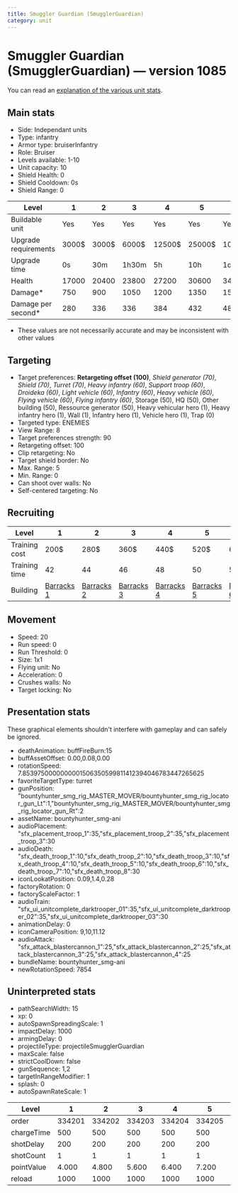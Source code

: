 ```yaml
---
title: Smuggler Guardian (SmugglerGuardian)
category: unit
---
```


# Smuggler Guardian (SmugglerGuardian) — version 1085

You can read an [explanation  of the various unit stats](unitexplained.md).

## Main stats

  * Side: Independant units
  * Type: infantry
  * Armor type: bruiserInfantry
  * Role: Bruiser
  * Levels available: 1-10
  * Unit capacity: 10
  * Shield Health: 0
  * Shield Cooldown: 0s
  * Shield Range: 0

|Level               |1    |2    |3    |4     |5     |6      |7      |8      |9       |10      |
|--------------------|-----|-----|-----|------|------|-------|-------|-------|--------|--------|
|Buildable unit      |Yes  |Yes  |Yes  |Yes   |Yes   |Yes    |Yes    |Yes    |No      |No      |
|Upgrade requirements|3000$|3000$|6000$|12500$|25000$|100000$|160000$|320000$|1000000$|1750000$|
|Upgrade time        |0s   |30m  |1h30m|5h    |10h   |1d12h  |2d12h  |3d12h  |5d      |1w1d    |
|Health              |17000|20400|23800|27200 |30600 |34000  |37400  |40800  |44200   |51000   |
|Damage*             |750  |900  |1050 |1200  |1350  |1500   |1650   |1800   |1950    |2250    |
|Damage per second*  |280  |336  |336  |384   |432   |480    |528    |576    |624     |720     |

* These values are not necessarily accurate and may be inconsistent with other values

## Targeting

  * Target preferences: **Retargeting offset (100)**, _Shield generator (70)_, _Shield (70)_, _Turret (70)_, _Heavy infantry (60)_, _Support troop (60)_, _Droideka (60)_, _Light vehicle (60)_, _Infantry (60)_, _Heavy vehicle (60)_, _Flying vehicle (60)_, _Flying infantry (60)_, Storage (50), HQ (50), Other building (50), Ressource generator (50), Heavy vehicular hero (1), Heavy infantry hero (1), Wall (1), Infantry hero (1), Vehicle hero (1), Trap (0)
  * Targeted type: ENEMIES
  * View Range: 8
  * Target preferences strength: 90
  * Retargeting offset: 100
  * Clip retargeting: No
  * Target shield border: No
  * Max. Range: 5
  * Min. Range: 0
  * Can shoot over walls: No
  * Self-centered targeting: No

## Recruiting

|Level        |1                                  |2                                  |3                                  |4                                  |5                                  |6                                  |7                                  |8                                  |9                                  |10                                  |
|-------------|-----------------------------------|-----------------------------------|-----------------------------------|-----------------------------------|-----------------------------------|-----------------------------------|-----------------------------------|-----------------------------------|-----------------------------------|------------------------------------|
|Training cost|200$                               |280$                               |360$                               |440$                               |520$                               |600$                               |680$                               |760$                               |840$                               |920$                                |
|Training time|42                                 |44                                 |46                                 |48                                 |50                                 |52                                 |54                                 |56                                 |58                                 |60                                  |
|Building     |[Barracks 1](smugglerBarracks.html)|[Barracks 2](smugglerBarracks.html)|[Barracks 3](smugglerBarracks.html)|[Barracks 4](smugglerBarracks.html)|[Barracks 5](smugglerBarracks.html)|[Barracks 6](smugglerBarracks.html)|[Barracks 7](smugglerBarracks.html)|[Barracks 8](smugglerBarracks.html)|[Barracks 9](smugglerBarracks.html)|[Barracks 10](smugglerBarracks.html)|

## Movement

  * Speed: 20
  * Run speed: 0
  * Run Threshold: 0
  * Size: 1x1
  * Flying unit: No
  * Acceleration: 0
  * Crushes walls: No
  * Target locking: No

## Presentation stats

These graphical elements shouldn't interfere with gameplay and can safely be ignored.

  * deathAnimation: buffFireBurn:15
  * buffAssetOffset: 0.00,0.08,0.00
  * rotationSpeed: 7.8539750000000001506350599811412394046783447265625
  * favoriteTargetType: turret
  * gunPosition: "bountyhunter_smg_rig_MASTER_MOVER/bountyhunter_smg_rig_locator_gun_Lt":1,"bountyhunter_smg_rig_MASTER_MOVER/bountyhunter_smg_rig_locator_gun_Rt":2
  * assetName: bountyhunter_smg-ani
  * audioPlacement: "sfx_placement_troop_1":35,"sfx_placement_troop_2":35,"sfx_placement_troop_3":30
  * audioDeath: "sfx_death_troop_1":10,"sfx_death_troop_2":10,"sfx_death_troop_3":10,"sfx_death_troop_4":10,"sfx_death_troop_5":10,"sfx_death_troop_6":10,"sfx_death_troop_7":10,"sfx_death_troop_8":30
  * iconLookatPosition: 0.09,1.4,0.28
  * factoryRotation: 0
  * factoryScaleFactor: 1
  * audioTrain: "sfx_ui_unitcomplete_darktrooper_01":35,"sfx_ui_unitcomplete_darktrooper_02":35,"sfx_ui_unitcomplete_darktrooper_03":30
  * animationDelay: 0
  * iconCameraPosition: 9,10,11.12
  * audioAttack: "sfx_attack_blastercannon_1":25,"sfx_attack_blastercannon_2":25,"sfx_attack_blastercannon_3":25,"sfx_attack_blastercannon_4":25
  * bundleName: bountyhunter_smg-ani
  * newRotationSpeed: 7854

## Uninterpreted stats

  * pathSearchWidth: 15
  * xp: 0
  * autoSpawnSpreadingScale: 1
  * impactDelay: 1000
  * armingDelay: 0
  * projectileType: projectileSmugglerGuardian
  * maxScale: false
  * strictCoolDown: false
  * gunSequence: 1,2
  * targetInRangeModifier: 1
  * splash: 0
  * autoSpawnRateScale: 1

|Level     |1     |2     |3     |4     |5     |6     |7     |8     |9     |10    |
|----------|------|------|------|------|------|------|------|------|------|------|
|order     |334201|334202|334203|334204|334205|334206|334207|334208|334209|334210|
|chargeTime|500   |500   |500   |500   |500   |500   |500   |500   |500   |250   |
|shotDelay |200   |200   |200   |200   |200   |200   |200   |200   |200   |500   |
|shotCount |1     |1     |1     |1     |1     |1     |1     |1     |1     |3     |
|pointValue|4.000 |4.800 |5.600 |6.400 |7.200 |8.000 |8.800 |9.600 |10.400|12.000|
|reload    |1000  |1000  |1000  |1000  |1000  |1000  |1000  |1000  |1000  |2000  |


